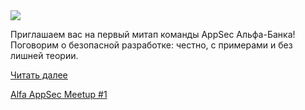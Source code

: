 <!--2025-06-18 13:12:07-->
<div class="yb">
  <div class="rss habr"><img src="https://habrastorage.org/getpro/habr/upload_files/4ab/1ed/41a/4ab1ed41a788961ac3a9bedabccea685.png" /><p>Приглашаем вас на первый митап команды AppSec Альфа-Банка! Поговорим о безопасной разработке: честно, с примерами и без лишней теории.</p> <a href="https://habr.com/ru/articles/919578/#habracut">Читать далее</a> <p class="titl"><a href="https://habr.com/ru/companies/alfa/news/919578/?utm_source=habrahabr&utm_medium=rss&utm_campaign=919578">Alfa AppSec Meetup #1</a></p></div>
</div>
